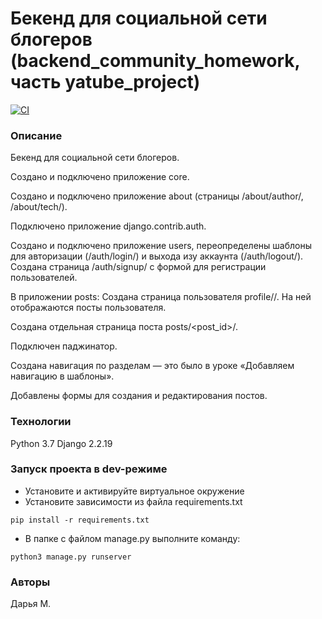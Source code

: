 # Бекенд для социальной сети блогеров (backend_community_homework, часть yatube_project)

[![CI](https://github.com/yandex-praktikum/hw03_forms/actions/workflows/python-app.yml/badge.svg?branch=master)](https://github.com/yandex-praktikum/hw03_forms/actions/workflows/python-app.yml)

### Описание
Бекенд для социальной сети блогеров.

Создано и подключено приложение core. 

Создано и подключено приложение about (страницы /about/author/, /about/tech/).

Подключено приложение django.contrib.auth.

Создано и подключено приложение users, переопределены шаблоны для авторизации (/auth/login/) и выхода изу аккаунта (/auth/logout/). Создана страница /auth/signup/ с формой для регистрации пользователей.

В приложении posts: 
  Создана страница пользователя profile/<username>/. На ней отображаются посты пользователя.
  
  Создана отдельная страница поста posts/<post_id>/.
  
  Подключен паджинатор.
  
  Создана навигация по разделам — это было в уроке «Добавляем навигацию в шаблоны».
  
  Добавлены формы для создания и редактирования постов. 

### Технологии
Python 3.7
Django 2.2.19
### Запуск проекта в dev-режиме
- Установите и активируйте виртуальное окружение
- Установите зависимости из файла requirements.txt
```
pip install -r requirements.txt
``` 
- В папке с файлом manage.py выполните команду:
```
python3 manage.py runserver
```
### Авторы
Дарья М.
